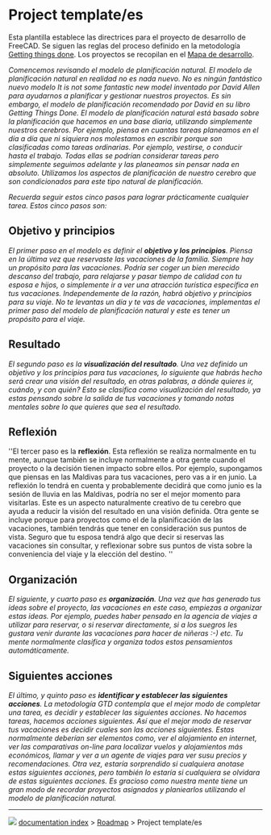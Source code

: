 # Project template/es
Esta plantilla establece las directrices para el proyecto de desarrollo de FreeCAD. Se siguen las reglas del proceso definido en la metodología [Getting things done](http://es.wikipedia.org/wiki/Getting_Things_Done). Los proyectos se recopilan en el [Mapa de desarrollo](Development_roadmap/es.md).

*Comencemos revisando el modelo de planificación natural. El modelo de planificación natural en realidad no es nada nuevo. No es ningún fantástico nuevo modelo It is not some fantastic new model inventado por David Allen para ayudarnos a planificar y gestionar nuestros proyectos. Es sin embargo, el modelo de planificación recomendado por David en su libro Getting Things Done. El modelo de planificación natural está basado sobre la planificación que hacemos en una base diaria, utilizando simplemente nuestros cerebros. Por ejemplo, piensa en cuantas tareas planeamos en el día a día que ni siquiera nos molestamos en escribir porque son clasificadas como tareas ordinarias. Por ejemplo, vestirse, o conducir hasta el trabajo. Todas ellas se podrían considerar tareas pero simplemente seguimos adelante y las planeamos sin pensar nada en absoluto. Utilizamos los aspectos de planificación de nuestro cerebro que son condicionados para este tipo natural de planificación.*

*Recuerda seguir estos cinco pasos para lograr prácticamente cualquier tarea. Estos cinco pasos son:*

## Objetivo y principios 

*El primer paso en el modelo es definir el **objetivo y los principios**. Piensa en la última vez que reservaste las vacaciones de la familia. Siempre hay un propósito para las vacaciones. Podría ser coger un bien merecido descanso del trabajo, para relajarse y pasar tiempo de calidad con tu esposa e hijos, o simplemente ir a ver una atracción turística específica en tus vacaciones. Independemente de la razón, habrá objetivo y principios para su viaje. No te levantas un día y te vas de vacaciones, implementas el primer paso del modelo de planificación natural y este es tener un propósito para el viaje.*

## Resultado

*El segundo paso es la **visualización del resultado**. Una vez definido un objetivo y los principios para tus vacaciones, lo siguiente que habrás hecho será crear una visión del resultado, en otras palabras, a dónde quieres ir, cuándo, y con quién? Esto se clasifica como visualización del resultado, ya estas pensando sobre la salida de tus vacaciones y tomando notas mentales sobre lo que quieres que sea el resultado.*

## Reflexión

\'\'El tercer paso es la **reflexión**. Esta reflexión se realiza normalmente en tu mente, aunque también se incluye normalmente a otra gente cuando el proyecto o la decisión tienen impacto sobre ellos. Por ejemplo, supongamos que piensas en las Maldivas para tus vacaciones, pero vas a ir en junio. La reflexión lo tendrá en cuenta y probablemente decidirá que como junio es la sesión de lluvia en las Maldivas, podría no ser el mejor momento para visitarlas. Este es un aspecto naturalmente creativo de tu cerebro que ayuda a reducir la visión del resultado en una visión definida. Otra gente se incluye porque para proyectos como el de la planificación de las vacaciones, también tendrás que tener en consideración sus puntos de vista. Seguro que tu esposa tendrá algo que decir si reservas las vacaciones sin consultar, y reflexionar sobre sus puntos de vista sobre la conveniencia del viaje y la elección del destino. \'\'


<div class="mw-translate-fuzzy">

## Organización

*El siguiente, y cuarto paso es **organización**. Una vez que has generado tus ideas sobre el proyecto, las vacaciones en este caso, empiezas a organizar estas ideas. Por ejemplo, puedes haber pensado en la agencia de viajes a utilizar para reservar, o si reservar directamente, si a los suegros les gustara venir durante las vacaciones para hacer de niñeras :-) etc. Tu mente normalmente clasifica y organiza todos estos pensamientos automáticamente.*


</div>

## Siguientes acciones 

*El último, y quinto paso es **identificar y establecer las siguientes acciones**. La metodología GTD contempla que el mejor modo de completar una tarea, es decidir y establecer las siguientes acciones. No hacemos tareas, hacemos acciones siguientes. Así que el mejor modo de reservar tus vacaciones es decidir cuales son las acciones siguientes. Estas normalmente deberían ser elementos como, ver el alojamiento en internet, ver las comparativas on-line para localizar vuelos y alojamientos más económicos, llamar y ver a un agente de viajes para ver susu precios y recomendaciones. Otra vez, estaría sorprendido si cualquiera anotase estas siguientes acciones, pero también lo estaría si cualquiera se olvidara de estas siguientes acciones. Es gracioso como nuestra mente tiene un gran modo de recordar proyectos asignados y planiearlos utilizando el modelo de planificación natural.*



---
![](images/Right_arrow.png) [documentation index](../README.md) > [Roadmap](Category_Roadmap.md) > Project template/es
